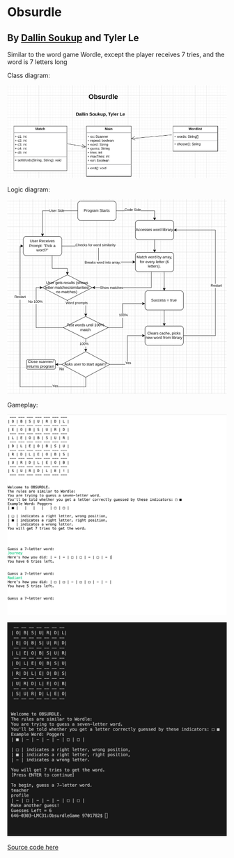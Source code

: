 # Obsurdle
## By [Dallin Soukup](https://github.com/9652211) and Tyler Le

Similar to the word game Wordle, except the player receives 7 tries, and the word is 7 letters long

Class diagram:

![Class diagram](https://github.com/9652211/SANDERSON/blob/main/images/ClassDiagram.png?raw=true)

Logic diagram: 

![Logic diagram](https://github.com/9652211/SANDERSON/blob/main/images/LogicDiagram.png?raw=true)

Gameplay: 

![Gameplay](https://github.com/9652211/SANDERSON/blob/main/images/Gameplay.png?raw=true)

![Alternate](https://github.com/TylerLeCmd/CPP2/blob/5f5036f80146f8e8d69a4c77157ac6a46dc8bf84/images/Obsurdle2.png)

[Source code here](https://github.com/9652211/SANDERSON/tree/main/Obsurdle)
